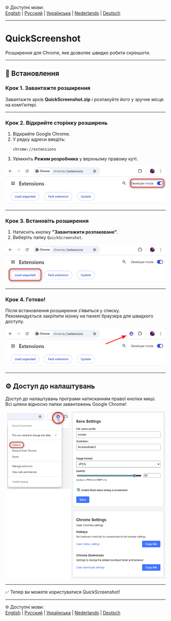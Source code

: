 🌐 Доступні мови:  
[English](README.en.md) | [Русский](README.ru.md) | [Українська](README.uk.md) | [Nederlands](README.nl.md) | [Deutsch](README.de.md)

---

# QuickScreenshot
Розширення для Chrome, яке дозволяє швидко робити скріншоти.

---

## 🚀 Встановлення

### Крок 1. Завантажте розширення
Завантажте архів **QuickScreenshot.zip** і розпакуйте його у зручне місце на комп’ютері.

---

### Крок 2. Відкрийте сторінку розширень
1. Відкрийте Google Chrome.  
2. У рядку адреси введіть:  
   ```
   chrome://extensions
   ```
3. Увімкніть **Режим розробника** у верхньому правому куті.

![Developer mode](../screenshots/step2_developer_mode.png)

---

### Крок 3. Встановіть розширення
1. Натисніть кнопку **"Завантажити розпаковане"**.  
2. Виберіть папку `QuickScreenshot`.  

![Load unpacked](../screenshots/step3_load_unpacked.png)

---

### Крок 4. Готово!
Після встановлення розширення з’явиться у списку.  
Рекомендується закріпити іконку на панелі браузера для швидкого доступу.

![Extension installed](../screenshots/step4_installed.png)


---
## ⚙️ Доступ до налаштувань

Доступ до налаштувань програми натисканням правої кнопки миші.  
Всі шляхи відносно папки завантажень Google Chrome!

![Settings](../screenshots/options.png)

---

✅ Тепер ви можете користуватися QuickScreenshot!

---

🌐 Доступні мови:  
[English](README.en.md) | [Русский](README.ru.md) | [Українська](README.uk.md) | [Nederlands](README.nl.md) | [Deutsch](README.de.md)
